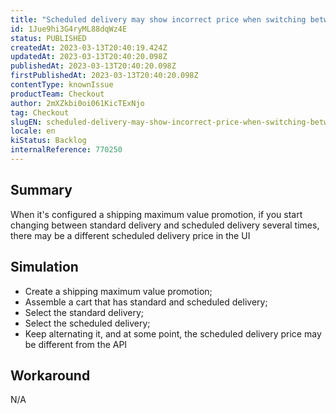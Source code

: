 ```yaml
---
title: "Scheduled delivery may show incorrect price when switching between delivery and scheduled"
id: 1Jue9hi3G4ryML88dqWz4E
status: PUBLISHED
createdAt: 2023-03-13T20:40:19.424Z
updatedAt: 2023-03-13T20:40:20.098Z
publishedAt: 2023-03-13T20:40:20.098Z
firstPublishedAt: 2023-03-13T20:40:20.098Z
contentType: knownIssue
productTeam: Checkout
author: 2mXZkbi0oi061KicTExNjo
tag: Checkout
slugEN: scheduled-delivery-may-show-incorrect-price-when-switching-between-delivery-and-scheduled
locale: en
kiStatus: Backlog
internalReference: 770250
---
```


## Summary


When it's configured a shipping maximum value promotion, if you start changing between standard delivery and scheduled delivery several times, there may be a different scheduled delivery price in the UI


##

## Simulation



- Create a shipping maximum value promotion;
- Assemble a cart that has standard and scheduled delivery;
- Select the standard delivery;
- Select the scheduled delivery;
- Keep alternating it, and at some point, the scheduled delivery price may be different from the API


##

## Workaround


N/A



